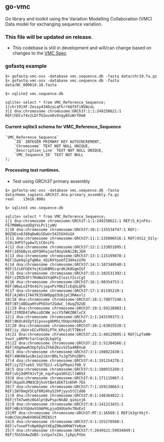 ## go-vmc
Go library and toolkit using the Variation Modelling Collaboration (VMC) Data model for exchanging sequence variation.

### This file will be updated on release.

* This codebase is still in development and will/can change based on changes to the [VMC Spec](https://docs.google.com/document/d/12E8WbQlvfZWk5NrxwLytmympPby6vsv60RxCeD5wc1E/edit)


### gofastq example

```
$> gofastq-vmc-osx -database vmc.sequence.db -fasta data/chr19.fa.gz
$> gofastq-vmc-osx -database vmc.sequence.db -fasta data/NC_000019.10.fasta

```

```
$> sqlite3 vmc.sequence.db

sqlite> select * from VMC_Reference_Sequence;
1|chr19|XF-Zesay434DzyLqFkrrbQfXfiNSWzaL
3|1 dna:chromosome chromosome:GRCh37:1:1:249250621:1 REF|hDCv74x2LDrTU2wveDvXnqyBIuWrfDm8

```

#### Current sqlite3 schema for VMC_Reference_Sequence

```
`VMC_Reference_Sequence` 
	`ID` INTEGER PRIMARY KEY AUTOINCREMENT, 
	`Chromosome` TEXT NOT NULL UNIQUE, 
	`Description_Line` TEXT NOT NULL UNIQUE, 
	`VMC_Sequence_ID` TEXT NOT NULL
);
```


#### Processing test runtimes.

* Test using GRCh37 primary assembly

```
$> gofastq-vmc-osx -database vmc.sequence.db -fasta data/Homo_sapiens.GRCh37.dna.primary_assembly.fa.gz
real	13m16.808s

$> sqlite3 vmc.sequence.db

sqlite> select * from VMC_Reference_Sequence;
1|1 dna:chromosome chromosome:GRCh37:1:1:249250621:1 REF|S_KjnFVz-FE7M0W6yoaUDgYxLPc1jyWU
2|10 dna:chromosome chromosome:GRCh37:10:1:135534747:1 REF|-BOZ8Esn8J88qDwNiSEwUr5425UXdiGX
3|11 dna:chromosome chromosome:GRCh37:11:1:135006516:1 REF|XXi2_O1ly-CCOi3HP5TypAw7LtC6niFG
4|12 dna:chromosome chromosome:GRCh37:12:1:133851895:1 REF|105bBysLoDFQHhajooTAUyUkNiZ8LJEH
5|13 dna:chromosome chromosome:GRCh37:13:1:115169878:1 REF|Ewb9qlgTqN6e_XQiRVYpoUfZJHXeiUfH
6|14 dna:chromosome chromosome:GRCh37:14:1:107349540:1 REF|5Ji6FGEKfejK1U6BMScqrdKJK8GqmIGf
7|15 dna:chromosome chromosome:GRCh37:15:1:102531392:1 REF|zIMZb3Ft7RdWa5XYq0PxIlezLY2ccCgt
8|16 dna:chromosome chromosome:GRCh37:16:1:90354753:1 REF|W6wLoIFOn4G7cjopxPxYNk2lcEqhLQFb
9|17 dna:chromosome chromosome:GRCh37:17:1:81195210:1 REF|AjWXsI7AkTK35XW9pgd3UbjpC3MAevlz
10|18 dna:chromosome chromosome:GRCh37:18:1:78077248:1 REF|BTj4BDaaHYoPhD3oY2GdwC_l0uqZ92UD
11|19 dna:chromosome chromosome:GRCh37:19:1:59128983:1 REF|ItRDD47aMoioDCNW_occY5fWKZBKlxCX
12|2 dna:chromosome chromosome:GRCh37:2:1:243199373:1 REF|9KdcA9ZpY1Cpvxvg8bMSLYDUpsX6GDLO
13|20 dna:chromosome chromosome:GRCh37:20:1:63025520:1 REF|iy_UbUrvECxFRX5LPTH_KPojdlT7BKsf
14|21 dna:chromosome chromosome:GRCh37:21:1:48129895:1 REF|LpTaNW-hwuY_yARP0rtarCnpCQLkgVCg
15|22 dna:chromosome chromosome:GRCh37:22:1:51304566:1 REF|XOgHwwR3Upfp5sZYk6ZKzvV25a4RBVu8
16|3 dna:chromosome chromosome:GRCh37:3:1:198022430:1 REF|4NK8W1wiBx1e2iknrBRL7xJgTSPnZBPs
17|4 dna:chromosome chromosome:GRCh37:4:1:191154276:1 REF|iy7Zfceb5_VGtTQzJ-v5JpPbpeifHD_V
18|5 dna:chromosome chromosome:GRCh37:5:1:180915260:1 REF|vbjOdMfHJvTjK_nqvFvpaSKhZillW0SX
19|6 dna:chromosome chromosome:GRCh37:6:1:171115067:1 REF|KqaUhJMW3CDjhoVtBetdEKT1n6hM-7Ek
20|7 dna:chromosome chromosome:GRCh37:7:1:159138663:1 REF|IW78mgV5Cqf6M24hy52hPjyyo5tCCd86
21|8 dna:chromosome chromosome:GRCh37:8:1:146364022:1 REF|tTm7wmhz0G4lpt8wPspcNkAD_qiminj6
22|9 dna:chromosome chromosome:GRCh37:9:1:141213431:1 REF|HBckYGQ4wYG9APHLpjoQ9UUe9v7NxExt
23|MT dna:chromosome chromosome:GRCh37:MT:1:16569:1 REF|k3grVkjY-hoWcCUojHw6VU6GE3MZ8Sct
24|X dna:chromosome chromosome:GRCh37:X:1:155270560:1 REF|v7noePfnNpK8ghYXEqZ9NukMXW7YeNsm
25|Y dna:chromosome chromosome:GRCh37:Y:2649521:59034049:1 REF|fbS5kAwZUB5-1xVpa7xZ4s_lyDpLPVUo

```






